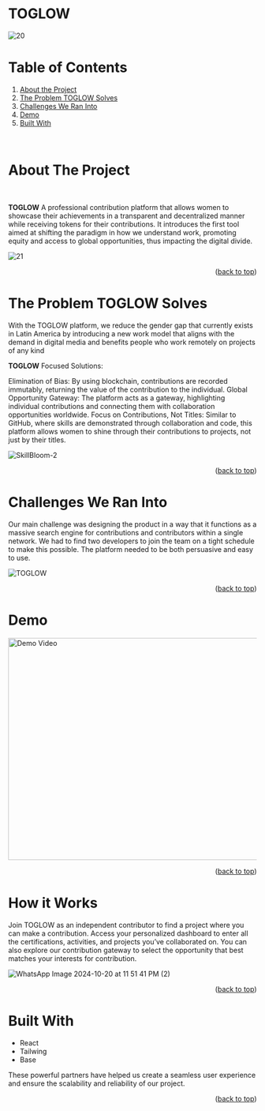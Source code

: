 # TOGLOW
![20](https://github.com/user-attachments/assets/dae1ecba-0182-4bef-ad23-4c5b667a321e)


<a name="readme-top"></a>

<div align="center">

</div>

<!-- PROJECT INTRO -->

<!-- Notas:

No olvidar conectar los repos o folders
No olvidar subir el link de la landing para test 
No olvidar subir el link del demo 

 -->

<!-- TABLE OF CONTENTS -->

# Table of Contents 

1. [About the Project](#about-the-project)
2. [The Problem TOGLOW Solves](#the-problem-toglow-solves)
3. [Challenges We Ran Into](#challenges-we-ran-into)
4. [Demo](#demo)
5. [Built With](#built-with)

<br />

<!-- ABOUT THE PROJECT -->

# About The Project

<br />

**TOGLOW** A professional contribution platform that allows women to showcase their achievements in a transparent and decentralized manner while receiving tokens for their contributions. It introduces the first tool aimed at shifting the paradigm in how we understand work, promoting equity and access to global opportunities, thus impacting the digital divide.

![21](https://github.com/user-attachments/assets/342e3ad4-e98c-4bb4-9dcd-6df45ae0cfe4)

<p align="right">(<a href="#readme-top">back to top</a>)</p>

# The Problem TOGLOW Solves

With the TOGLOW platform, we reduce the gender gap that currently exists in Latin America by introducing a new work model that aligns with the demand in digital media and benefits people who work remotely on projects of any kind

**TOGLOW** Focused Solutions:

Elimination of Bias: By using blockchain, contributions are recorded immutably, returning the value of the contribution to the individual.
Global Opportunity Gateway: The platform acts as a gateway, highlighting individual contributions and connecting them with collaboration opportunities worldwide.
Focus on Contributions, Not Titles: Similar to GitHub, where skills are demonstrated through collaboration and code, this platform allows women to shine through their contributions to projects, not just by their titles.

![SkillBloom-2](https://github.com/user-attachments/assets/89cd9066-5a36-40b0-8286-24b67108c864)

<p align="right">(<a href="#readme-top">back to top</a>)</p>

# Challenges We Ran Into

Our main challenge was designing the product in a way that it functions as a massive search engine for contributions and contributors within a single network. We had to find two developers to join the team on a tight schedule to make this possible. The platform needed to be both persuasive and easy to use.

![TOGLOW](https://github.com/user-attachments/assets/ec210896-c88e-4802-9002-68781c5f01d4)

<p align="right">(<a href="#readme-top">back to top</a>)</p>

# Demo

<a href="https://www.youtube.com/watch?v=KPKQjvKQ5ik" target="_blank">
  <img src="https://img.youtube.com/vi/KPKQjvKQ5ik/0.jpg" alt="Demo Video" width="800" height="450">
</a>

<p align="right">(<a href="#readme-top">back to top</a>)</p>

# How it Works

Join TOGLOW as an independent contributor to find a project where you can make a contribution. Access your personalized dashboard to enter all the certifications, activities, and projects you’ve collaborated on. You can also explore our contribution gateway to select the opportunity that best matches your interests for contribution.

![WhatsApp Image 2024-10-20 at 11 51 41 PM (2)](https://github.com/user-attachments/assets/3fc279eb-e588-4d28-8506-02e68da75308)

<p align="right">(<a href="#readme-top">back to top</a>)</p>

# Built With

- React
- Tailwing 
- Base

These powerful partners have helped us create a seamless user experience and ensure the scalability and reliability of our project.

<p align="right">(<a href="#readme-top">back to top</a>)</p>


